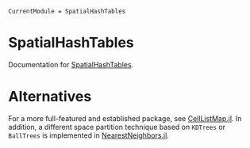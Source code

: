 ```@meta
CurrentModule = SpatialHashTables
```

# SpatialHashTables

Documentation for [SpatialHashTables](https://github.com/SteffenPL/SpatialHashTables.jl).
 

# Alternatives

For a more full-featured and established package, see [CellListMap.jl](https://github.com/m3g/CellListMap.jl). 
In addition, a different space partition technique based on `KDTrees` or `BallTrees` is implemented in [NearestNeighbors.jl](https://github.com/KristofferC/NearestNeighbors.jl).

